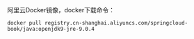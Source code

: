 阿里云Docker镜像，docker下载命令：

```
docker pull registry.cn-shanghai.aliyuncs.com/springcloud-book/java:openjdk9-jre-9.0.4
```
